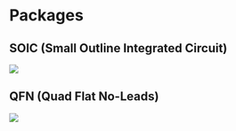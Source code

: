 # Packages
## SOIC (Small Outline Integrated Circuit)
![](https://upload.wikimedia.org/wikipedia/commons/thumb/9/98/Laptop_Acrobat_Model_NBD_486C%2C_Type_DXh2_-_California_Micro_Devices_CMD_9324_on_motherboard-9749.jpg/600px-Laptop_Acrobat_Model_NBD_486C%2C_Type_DXh2_-_California_Micro_Devices_CMD_9324_on_motherboard-9749.jpg)

## QFN (Quad Flat No-Leads)
![](https://upload.wikimedia.org/wikipedia/commons/thumb/2/23/28_pin_MLP_integrated_circuit.jpg/400px-28_pin_MLP_integrated_circuit.jpg)
